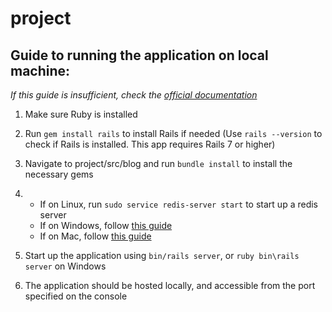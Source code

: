 # project

## Guide to running the application on local machine:

*If this guide is insufficient, check the [official documentation](https://guides.rubyonrails.org/getting_started.html)*

1. Make sure Ruby is installed
2. Run `gem install rails` to install Rails if needed (Use `rails --version` to check if Rails is installed. This app requires Rails 7 or higher)
3. Navigate to project/src/blog and run `bundle install` to install the necessary gems
4. 
    - If on Linux, run `sudo service redis-server start` to start up a redis server
    - If on Windows, follow [this guide](https://redis.io/docs/getting-started/installation/install-redis-on-windows/)
    - If on Mac, follow [this guide](https://redis.io/docs/getting-started/installation/install-redis-on-mac-os/)
    
5. Start up the application using `bin/rails server`, or `ruby bin\rails server` on Windows
6. The application should be hosted locally, and accessible from the port specified on the console
